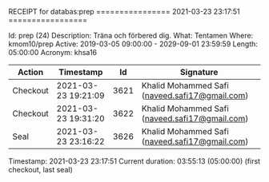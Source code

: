 RECEIPT for databas:prep
================ 2021-03-23 23:17:51 =================

Id:          prep (24)
Description: Träna och förbered dig.
What:        Tentamen
Where:       kmom10/prep
Active:      2019-03-05 09:00:00 - 2029-09-01 23:59:59
Length:      05:00:00
Acronym:     khsa16

| Action   | Timestamp           | Id    | Signature |
|----------|---------------------|-------|-----------|
| Checkout | 2021-03-23 19:21:09 |  3621 | Khalid Mohammed Safi (naveed.safi17@gmail.com) |
| Checkout | 2021-03-23 19:31:20 |  3622 | Khalid Mohammed Safi (naveed.safi17@gmail.com) |
| Seal     | 2021-03-23 23:16:22 |  3626 | Khalid Mohammed Safi (naveed.safi17@gmail.com) |

Timestamp:        2021-03-23 23:17:51
Current duration: 03:55:13 (05:00:00) (first checkout, last seal)

